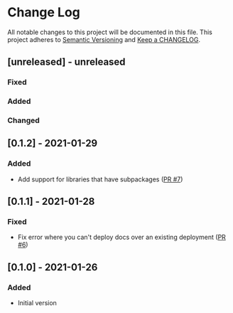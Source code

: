 # Change Log

All notable changes to this project will be documented in this file. This project adheres to [Semantic Versioning](http://semver.org/) and [Keep a CHANGELOG](http://keepachangelog.com/).

## [unreleased] - unreleased

### Fixed


### Added


### Changed


## [0.1.2] - 2021-01-29

### Added

- Add support for libraries that have subpackages ([PR #7](https://github.com/ponylang/library-documentation-action/pull/7))

## [0.1.1] - 2021-01-28

### Fixed

- Fix error where you can't deploy docs over an existing deployment ([PR #6](https://github.com/ponylang/library-documentation-action/pull/6))

## [0.1.0] - 2021-01-26

### Added

- Initial version

